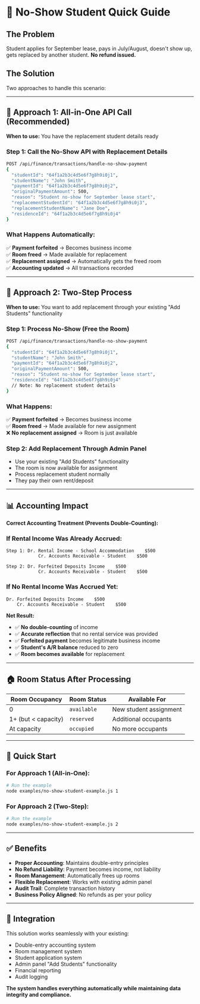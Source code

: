 # 🚫 No-Show Student Quick Guide

## The Problem
Student applies for September lease, pays in July/August, doesn't show up, gets replaced by another student. **No refund issued.**

## The Solution
Two approaches to handle this scenario:

---

## 🎯 **Approach 1: All-in-One API Call (Recommended)**

**When to use:** You have the replacement student details ready

### Step 1: Call the No-Show API with Replacement Details
```bash
POST /api/finance/transactions/handle-no-show-payment
{
  "studentId": "64f1a2b3c4d5e6f7g8h9i0j1",
  "studentName": "John Smith",
  "paymentId": "64f1a2b3c4d5e6f7g8h9i0j2",
  "originalPaymentAmount": 500,
  "reason": "Student no-show for September lease start",
  "replacementStudentId": "64f1a2b3c4d5e6f7g8h9i0j3",
  "replacementStudentName": "Jane Doe",
  "residenceId": "64f1a2b3c4d5e6f7g8h9i0j4"
}
```

### What Happens Automatically:
✅ **Payment forfeited** → Becomes business income  
✅ **Room freed** → Made available for replacement  
✅ **Replacement assigned** → Automatically gets the freed room  
✅ **Accounting updated** → All transactions recorded  

---

## 🎯 **Approach 2: Two-Step Process**

**When to use:** You want to add replacement through your existing "Add Students" functionality

### Step 1: Process No-Show (Free the Room)
```bash
POST /api/finance/transactions/handle-no-show-payment
{
  "studentId": "64f1a2b3c4d5e6f7g8h9i0j1",
  "studentName": "John Smith",
  "paymentId": "64f1a2b3c4d5e6f7g8h9i0j2",
  "originalPaymentAmount": 500,
  "reason": "Student no-show for September lease start",
  "residenceId": "64f1a2b3c4d5e6f7g8h9i0j4"
  // Note: No replacement student details
}
```

### What Happens:
✅ **Payment forfeited** → Becomes business income  
✅ **Room freed** → Made available for new assignment  
❌ **No replacement assigned** → Room is just available  

### Step 2: Add Replacement Through Admin Panel
- Use your existing "Add Students" functionality
- The room is now available for assignment
- Process replacement student normally
- They pay their own rent/deposit

---

## 📊 **Accounting Impact**

**Correct Accounting Treatment (Prevents Double-Counting):**

### If Rental Income Was Already Accrued:
```
Step 1: Dr. Rental Income - School Accommodation    $500
            Cr. Accounts Receivable - Student    $500

Step 2: Dr. Forfeited Deposits Income    $500
            Cr. Accounts Receivable - Student    $500
```

### If No Rental Income Was Accrued Yet:
```
Dr. Forfeited Deposits Income    $500
    Cr. Accounts Receivable - Student    $500
```

**Net Result:**
- ✅ **No double-counting** of income
- ✅ **Accurate reflection** that no rental service was provided
- ✅ **Forfeited payment** becomes legitimate business income
- ✅ **Student's A/R balance** reduced to zero
- ✅ **Room becomes available** for replacement

---

## 🏠 **Room Status After Processing**

| Room Occupancy | Room Status | Available For |
|----------------|-------------|---------------|
| 0 | `available` | New student assignment |
| 1+ (but < capacity) | `reserved` | Additional occupants |
| At capacity | `occupied` | No more occupants |

---

## 🚀 **Quick Start**

### For Approach 1 (All-in-One):
```bash
# Run the example
node examples/no-show-student-example.js 1
```

### For Approach 2 (Two-Step):
```bash
# Run the example
node examples/no-show-student-example.js 2
```

---

## ✅ **Benefits**

- **Proper Accounting**: Maintains double-entry principles
- **No Refund Liability**: Payment becomes income, not liability
- **Room Management**: Automatically frees up rooms
- **Flexible Replacement**: Works with existing admin panel
- **Audit Trail**: Complete transaction history
- **Business Policy Aligned**: No refunds as per your policy

---

## 🔧 **Integration**

This solution works seamlessly with your existing:
- Double-entry accounting system
- Room management system
- Student application system
- Admin panel "Add Students" functionality
- Financial reporting
- Audit logging

**The system handles everything automatically while maintaining data integrity and compliance.**
